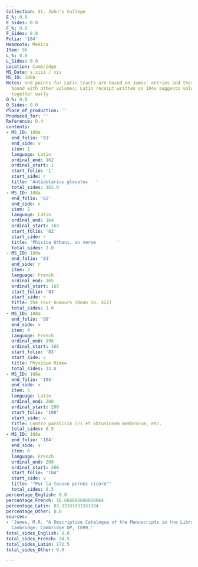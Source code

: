 ```yaml
---
Collection: St. John's College
E_%: 0.0
E_Sides: 0.0
F_%: 0.0
F_Sides: 0.0
Folia: '104'
Headnote: Medica
Item: 96
L_%: 0.0
L_Sides: 0.0
Location: Cambridge
MS_Date: s.xiii / xiv
MS_ID: 108a
Notes: end points for Latin tracts are based on James' entries and therefore approximate;
  bound with other volumes; Latin receipt written on 104v suggests volumes were bound
  together early
O_%: 0.0
O_Sides: 0.0
Place_of_production: ''
Produced_for: ''
Reference: D.4
contents:
- MS_ID: 108a
  end_folio: '81'
  end_side: v
  item: 1
  language: Latin
  ordinal_end: 162
  ordinal_start: 1
  start_folio: '1'
  start_side: r
  title: 'Antidotarius glosatus   '
  total_sides: 162.0
- MS_ID: 108a
  end_folio: '82'
  end_side: v
  item: 2
  language: Latin
  ordinal_end: 164
  ordinal_start: 163
  start_folio: '82'
  start_side: r
  title: 'Phisica Urbani, in verse        '
  total_sides: 2.0
- MS_ID: 108a
  end_folio: '83'
  end_side: r
  item: 3
  language: French
  ordinal_end: 165
  ordinal_start: 165
  start_folio: '83'
  start_side: r
  title: The Four Humours (Dean no. 421)
  total_sides: 1.0
- MS_ID: 108a
  end_folio: '99'
  end_side: v
  item: 4
  language: French
  ordinal_end: 198
  ordinal_start: 166
  start_folio: '83'
  start_side: v
  title: Physique Rimee
  total_sides: 33.0
- MS_ID: 108a
  end_folio: '104'
  end_side: v
  item: 5
  language: Latin
  ordinal_end: 208
  ordinal_start: 200
  start_folio: '100'
  start_side: v
  title: Contra paralisim (?) et obtusionem membrorum, etc.
  total_sides: 8.5
- MS_ID: 108a
  end_folio: '104'
  end_side: v
  item: 6
  language: French
  ordinal_end: 208
  ordinal_start: 208
  start_folio: '104'
  start_side: v
  title: '"Pur la tousse pernez cicore"'
  total_sides: 0.5
percentage_English: 0.0
percentage_French: 16.666666666666664
percentage_Latin: 83.33333333333334
percentage_Other: 0.0
sources:
- 'James, M.R. "A Descriptive Catalogue of the Manuscripts in the Library of Peterhouse."
  Cambridge: Cambridge UP, 1899.'
total_sides_English: 0.0
total_sides_French: 34.5
total_sides_Latin: 172.5
total_sides_Other: 0.0

---
```

